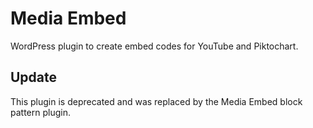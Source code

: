 # Media Embed
WordPress plugin to create embed codes for YouTube and Piktochart.

## Update
This plugin is deprecated and was replaced by the Media Embed block pattern plugin.
